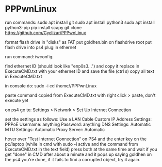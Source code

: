 # PPPwnLinux

run commands:
sudo apt install git
sudo apt install python3
sudo apt install python3-pip
pip install scapy
git clone https://github.com/Cyclizar/PPPwnLinux


format flash drive in "disks" as FAT
put goldhen.bin on flashdrive root
put flash drive into ps4
plug in ethernet


run command:
iwconfig

find ethernet ID (should look like "enp0s3...") and copy it
replace <YOURETHERNETID> in ExecuteCMD.txt with your ethernet ID and save the file (ctrl s)
copy all text in ExecuteCMD.txt


in console do:
sudo -i
cd /home/<YOURLINUXUSERNAME>/PPPwnLinux

paste command copied from ExecuteCMD.txt with right click > paste, don't execute yet

on ps4 go to: 
Settings > Network > Set Up Internet Connection

set the settings as follows:
Use a LAN Cable
Custom
IP Address Settings: PPPoE
Username: anything
Password: anything
DNS Settings: Automatic
MTU Settings: Automatic
Proxy Server: Automatic

hover over "Test Internet Connection" on PS4 and the enter key on the pc/laptop (while in cmd with sudo -i active and the command from ExecuteCMD.txt in the text field)
press both at the same time and wait
if you get "done" in CMD after about a minute and it pops up saying goldhen on the ps4 you're done, if it fails to find a corrupted object, try it again.
